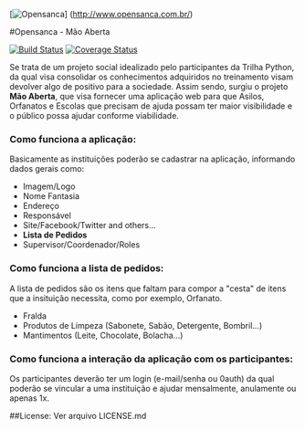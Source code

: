 [![Opensanca](https://pbs.twimg.com/profile_images/612970307821764609/um0MzITq.jpg)] (http://www.opensanca.com.br/)

#Opensanca - Mão Aberta

[![Build Status](https://travis-ci.org/opensanca/maoaberta.svg?branch=master)](https://travis-ci.org/opensanca/maoaberta)
[![Coverage Status](https://coveralls.io/repos/github/opensanca/maoaberta/badge.svg)](https://coveralls.io/github/opensanca/maoaberta)

Se trata de um projeto social idealizado pelo participantes da Trilha Python, da qual visa consolidar os conhecimentos adquiridos no treinamento visam devolver algo de positivo para a sociedade.
Assim sendo, surgiu o projeto **Mão Aberta**, que visa fornecer uma aplicação web para que Asilos, Orfanatos e Escolas que precisam de ajuda possam ter maior visibilidade e o público possa ajudar conforme viabilidade.

### Como funciona a aplicação:

Basicamente as instituições poderão se cadastrar na aplicação, informando dados gerais como:
 - Imagem/Logo
 - Nome Fantasia
 - Endereço
 - Responsável
 - Site/Facebook/Twitter and others...
 - **Lista de Pedidos**
 - Supervisor/Coordenador/Roles

### Como funciona a lista de pedidos:

A lista de pedidos são os itens que faltam para compor a  "cesta" de itens que a insituição necessita, como por exemplo, Orfanato.
  - Fralda
  - Produtos de Limpeza (Sabonete, Sabão, Detergente, Bombril...)
  - Mantimentos (Leite, Chocolate, Bolacha...)

### Como funciona a interação da aplicação com os participantes:
Os participantes deverão ter um login (e-mail/senha ou 0auth) da qual poderão se vincular a uma instituição e ajudar mensalmente, anulamente ou apenas 1x.


##License:
Ver arquivo LICENSE.md

<!-- Projeto de alguma coisa que eu não exatamente o que, mas futuramente saberei -->
